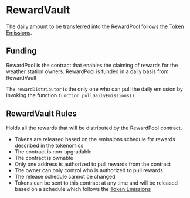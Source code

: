 # RewardVault

The daily amount to be transferred into the RewardPool follows the [Token Emissions](./emissions.md).

## Funding

RewardPool is the contract that enables the claiming of rewards for the weather station owners. RewardPool is funded in a daily basis from RewardVault

The `rewardDistributor` is the only one who can pull the daily emission by invoking the function `function pullDailyEmissions()`.


## RewardVault Rules

Holds all the rewards that will be distributed by the RewardPool contract.
 - Tokens are released based on the emissions schedule for rewards described in the tokenomics
 - The contract is non-upgradable
 - The contract is ownable
 - Only one address is authorized to pull rewards from the contract
 - The owner can only control who is authorized to pull rewards
 - The release schedule cannot be changed
 - Tokens can be sent to this contract at any time and will be released based on a schedule which follows the [Token Emissions](./emissions.md)
